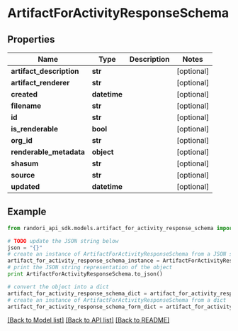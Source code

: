 # ArtifactForActivityResponseSchema


## Properties

Name | Type | Description | Notes
------------ | ------------- | ------------- | -------------
**artifact_description** | **str** |  | [optional] 
**artifact_renderer** | **str** |  | [optional] 
**created** | **datetime** |  | [optional] 
**filename** | **str** |  | [optional] 
**id** | **str** |  | [optional] 
**is_renderable** | **bool** |  | [optional] 
**org_id** | **str** |  | [optional] 
**renderable_metadata** | **object** |  | [optional] 
**shasum** | **str** |  | [optional] 
**source** | **str** |  | [optional] 
**updated** | **datetime** |  | [optional] 

## Example

```python
from randori_api_sdk.models.artifact_for_activity_response_schema import ArtifactForActivityResponseSchema

# TODO update the JSON string below
json = "{}"
# create an instance of ArtifactForActivityResponseSchema from a JSON string
artifact_for_activity_response_schema_instance = ArtifactForActivityResponseSchema.from_json(json)
# print the JSON string representation of the object
print ArtifactForActivityResponseSchema.to_json()

# convert the object into a dict
artifact_for_activity_response_schema_dict = artifact_for_activity_response_schema_instance.to_dict()
# create an instance of ArtifactForActivityResponseSchema from a dict
artifact_for_activity_response_schema_form_dict = artifact_for_activity_response_schema.from_dict(artifact_for_activity_response_schema_dict)
```
[[Back to Model list]](../README.md#documentation-for-models) [[Back to API list]](../README.md#documentation-for-api-endpoints) [[Back to README]](../README.md)


